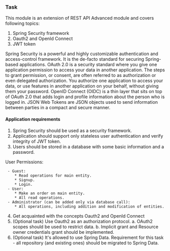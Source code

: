 ### Task

This module is an extension of REST API Advanced module and covers following topics:

1. Spring Security framework
2. Oauth2 and OpenId Connect
3. JWT token

Spring Security is a powerful and highly customizable authentication and access-control framework. It is the de-facto standard for securing Spring-based applications. OAuth 2.0 is a security standard where you give one application permission to access your data in another application. The steps to grant permission, or consent, are often referred to as authorization or even delegated authorization. You authorize one application to access your data, or use features in another application on your behalf, without giving them your password. OpenID Connect (OIDC) is a thin layer that sits on top of OAuth 2.0 that adds login and profile information about the person who is logged in. JSON Web Tokens are JSON objects used to send information between parties in a compact and secure manner.

#### Application requirements

1. Spring Security should be used as a security framework.
2. Application should support only stateless user authentication and verify integrity of JWT token.
3. Users should be stored in a database with some basic information and a password.

User Permissions:

     - Guest:
        * Read operations for main entity.
        * Signup.
        * Login.
     - User:
        * Make an order on main entity.
        * All read operations.
     - Administrator (can be added only via database call):
        * All operations, including addition and modification of entities.

4. Get acquainted with the concepts Oauth2 and OpenId Connect
5. (Optional task) Use Oauth2 as an authorization protocol.
    a. OAuth2 scopes should be used to restrict data.
    b. Implicit grant and Resource owner credentials grant should be implemented.
6. (Optional task) It's allowed to use Spring Data. Requirement for this task - all repository (and existing ones) should be migrated to Spring Data.

